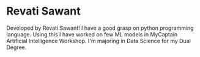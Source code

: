 # Revati Sawant
Developed by Revati Sawant!
I have a good grasp on python programming language.
Using this I have worked on few ML models in MyCaptain Artificial Intelligence Workshop.
I'm majoring in Data Science for my Dual Degree. 
